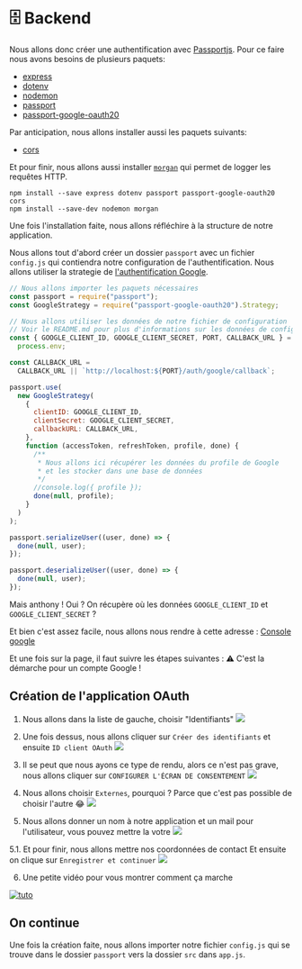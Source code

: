 # 🗄 Backend

Nous allons donc créer une authentification avec [Passportjs](https://www.passportjs.org/).
Pour ce faire nous avons besoins de plusieurs paquets:

- [express](https://www.npmjs.com/package/express)
- [dotenv](https://www.npmjs.com/package/dotenv)
- [nodemon](https://www.npmjs.com/package/nodemon)
- [passport](https://www.npmjs.com/package/passport)
- [passport-google-oauth20](https://www.npmjs.com/package/passport-google-oauth20)

Par anticipation, nous allons installer aussi les paquets suivants:

- [cors](https://www.npmjs.com/package/cors)

Et pour finir, nous allons aussi installer [`morgan`](https://www.npmjs.com/package/morgan) qui permet de logger les requêtes HTTP.

```shell
npm install --save express dotenv passport passport-google-oauth20 cors
npm install --save-dev nodemon morgan
```

Une fois l'installation faite, nous allons réfléchire à la structure de notre application.

Nous allons tout d'abord créer un dossier `passport` avec un fichier `config.js` qui contiendra notre configuration de l'authentification. Nous allons utiliser la strategie de [l'authentification Google](https://www.passportjs.org/packages/passport-google-oauth20/).

```js
// Nous allons importer les paquets nécessaires
const passport = require("passport");
const GoogleStrategy = require("passport-google-oauth20").Strategy;

// Nous allons utiliser les données de notre fichier de configuration
// Voir le README.md pour plus d'informations sur les données de configuration
const { GOOGLE_CLIENT_ID, GOOGLE_CLIENT_SECRET, PORT, CALLBACK_URL } =
  process.env;

const CALLBACK_URL =
  CALLBACK_URL || `http://localhost:${PORT}/auth/google/callback`;

passport.use(
  new GoogleStrategy(
    {
      clientID: GOOGLE_CLIENT_ID,
      clientSecret: GOOGLE_CLIENT_SECRET,
      callbackURL: CALLBACK_URL,
    },
    function (accessToken, refreshToken, profile, done) {
      /**
       * Nous allons ici récupérer les données du profile de Google
       * et les stocker dans une base de données
       */
      //console.log({ profile });
      done(null, profile);
    }
  )
);

passport.serializeUser((user, done) => {
  done(null, user);
});

passport.deserializeUser((user, done) => {
  done(null, user);
});
```

Mais anthony ! Oui ? On récupère où les données `GOOGLE_CLIENT_ID` et `GOOGLE_CLIENT_SECRET` ?

Et bien c'est assez facile, nous allons nous rendre à cette adresse : [Console google](https://console.developers.google.com/)

Et une fois sur la page, il faut suivre les étapes suivantes :
⚠️ C'est la démarche pour un compte Google !

## Création de l'application OAuth

1. Nous allons dans la liste de gauche, choisir "Identifiants"
![](../_doc/1.png)

2. Une fois dessus, nous allons cliquer sur `Créer des identifiants` et ensuite `ID client OAuth`
![](../_doc/2.png)

3. Il se peut que nous ayons ce type de rendu, alors ce n'est pas grave, nous allons cliquer sur `CONFIGURER L'ÉCRAN DE CONSENTEMENT`
![](../_doc/3.png)

4. Nous allons choisir `Externes`, pourquoi ? Parce que c'est pas possible de choisir l'autre 😂
![](../_doc/4.png)

5. Nous allons donner un nom à notre application et un mail pour l'utilisateur, vous pouvez mettre la votre
![](../_doc/5.1.png)

5.1. Et pour finir, nous allons mettre nos coordonnées de contact
Et ensuite on clique sur `Enregistrer et continuer`
![](../_doc/5.2.png)

6. Une petite vidéo pour vous montrer comment ça marche

[![tuto](https://cdn-icons-png.flaticon.com/512/1384/1384060.png)](https://youtu.be/DIh_t-tm4IA "tuto")

## On continue

Une fois la création faite, nous allons importer notre fichier `config.js` qui se trouve dans le dossier `passport` vers la dossier `src` dans `app.js`. 
